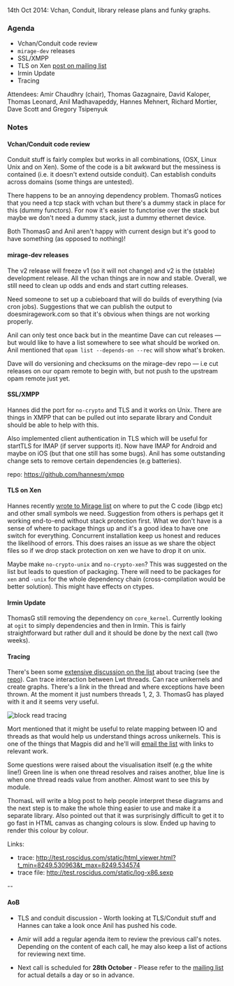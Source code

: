 14th Oct 2014: Vchan, Conduit, library release plans and funky graphs.

### Agenda ###

* Vchan/Conduit code review
* `mirage-dev` releases
* SSL/XMPP
* TLS on Xen [post on mailing list][tls-xen]
* Irmin Update
* Tracing

Attendees: Amir Chaudhry (chair), Thomas Gazagnaire, David Kaloper,
Thomas Leonard, Anil Madhavapeddy, Hannes Mehnert, Richard Mortier, Dave Scott
and Gregory Tsipenyuk


### Notes ###

#### Vchan/Conduit code review ####

Conduit stuff is fairly complex but works in all combinations, (OSX, Linux
Unix and on Xen). Some of the code is a bit awkward but the messiness is
contained (i.e. it doesn't extend outside conduit). Can establish conduits
across domains (some things are untested). 

There happens to be an annoying dependency problem. ThomasG notices that you
need a tcp stack with vchan but there's a dummy stack in place for this (dummy
functors). For now it's easier to functorise over the stack but maybe we don't
need a dummy stack, just a dummy ethernet device.

Both ThomasG and Anil aren't happy with current design but it's good to have
something (as opposed to nothing)!  


#### mirage-dev releases ####

The v2 release will freeze v1 (so it will not change) and v2 is the (stable)
development release.  All the vchan things are in now and stable. Overall, we
still need to clean up odds and ends and start cutting releases.  

Need someone to set up a cubieboard that will do builds of everything (via
cron jobs). Suggestions that we can publish the output to doesmiragework.com
so that it's obvious when things are not working properly. 

Anil can only test once back but in the meantime Dave can cut releases — but
would like to have a list somewhere to see what should be worked on. Anil
mentioned that `opam list --depends-on --rec` will show what's broken. 

Dave will do versioning and checksums on the mirage-dev repo — i.e cut
releases on our opam remote to begin with, but not push to the upstream opam
remote just yet. 

#### SSL/XMPP ####

Hannes did the port for `no-crypto` and TLS and it works on Unix. There are
things in XMPP that can be pulled out into separate library and Conduit should
be able to help with this.

Also implemented client authentication in TLS which will be useful for
startTLS for IMAP (if server supports it). Now have IMAP for Android and maybe
on iOS (but that one still has some bugs). Anil has some outstanding
change sets to remove certain dependencies (e.g batteries).

repo: <https://github.com/hannesm/xmpp>

#### TLS on Xen ####

Hannes recently [wrote to Mirage list][tls-xen] on where to put the C code 
(libgp etc) and other small symbols we need. Suggestion from others is perhaps
get it working end-to-end without stack protection first. What we don't have
is a sense of where to package things up and it's a good idea to have one
switch for everything.  Concurrent installation keep us honest and reduces the
likelihood of errors. This does raises an issue as we share the object files
so if we drop stack protection on xen we have to drop it on unix.

Maybe make `no-crypto-unix` and `no-crypto-xen`? This was suggested on the
list but leads to question of packaging. There will need to be packages for
`xen` and `-unix` for the whole dependency chain (cross-compilation would be
better solution). This might have effects on ctypes.  

<!--
Hannes, wants to take a shot at ocamlfind [and I missed the rest of this]
-->

[tls-xen]: http://lists.xenproject.org/archives/html/mirageos-devel/2014-10/msg00001.html

#### Irmin Update ####

ThomasG still removing the dependency on `core_kernel`. Currently looking at
`ogit` to simply dependencies and then in Irmin. This is fairly
straightforward but rather dull and it should be done by the next call
(two weeks).

#### Tracing ####

There's been some [extensive discussion on the list][tracing] about tracing
(see the [repo][]). Can trace interaction between Lwt threads. Can race
unikernels and create graphs. There's a link in the thread and where
exceptions have been thrown. At the moment it just numbers threads 1, 2, 3.
ThomasG has played with it and it seems very useful. 

![block read tracing](http://test.roscidus.com/static/block-read-mirage-x86.png)

Mort mentioned that it might be useful to relate mapping between IO and
threads as that would help us understand things across unikernels. This is one
of the things that Magpis did and he'll will [email the list][magpie] with
links to relevant work.  

Some questions were raised about the visualisation itself (e.g the white line!)
Green line is when one thread resolves and raises another, blue line is when
one thread reads value from another. Almost want to see this by module. 

ThomasL will write a blog post to help people interpret these diagrams and the
next step is to make the whole thing easier to use and make it a separate
library. Also pointed out that it was surprisingly difficult to get it to go
fast in HTML canvas as changing colours is slow.  Ended up having to render
this colour by colour. 

Links:

- trace: <http://test.roscidus.com/static/html_viewer.html?t_min=8249.530963&t_max=8249.534574>
- trace file: <http://test.roscidus.com/static/log-x86.sexp>

[tracing]: http://lists.xenproject.org/archives/html/mirageos-devel/2014-10/msg00023.html
[repo]: https://github.com/talex5/mirage-tracing
[magpie]: http://lists.xenproject.org/archives/html/mirageos-devel/2014-10/msg00045.html


-- 

#### AoB ####

- TLS and conduit discussion - Worth looking at TLS/Conduit stuff and Hannes can take a look once Anil has pushed his code. 

- Amir will add a regular agenda item to review the previous call's notes.
Depending on the content of each call, he may also keep a list of actions for
reviewing next time.

- Next call is scheduled for **28th October** - Please refer to the
[mailing list][mir-mail] for actual details a day or so in advance.

[mir-mail]: http://lists.xenproject.org/cgi-bin/mailman/listinfo/mirageos-devel

